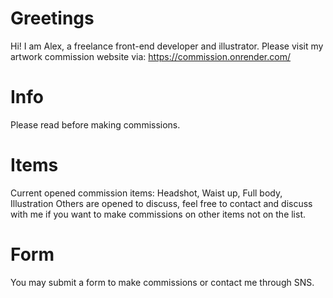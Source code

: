 # Greetings

Hi! I am Alex, a freelance front-end developer and illustrator. Please visit my artwork commission website via: https://commission.onrender.com/

# Info
Please read before making commissions.

# Items
Current opened commission items: Headshot, Waist up, Full body, Illustration
Others are opened to discuss, feel free to contact and discuss with me if you want to make commissions on other items not on the list.

# Form
You may submit a form to make commissions or contact me through SNS.
